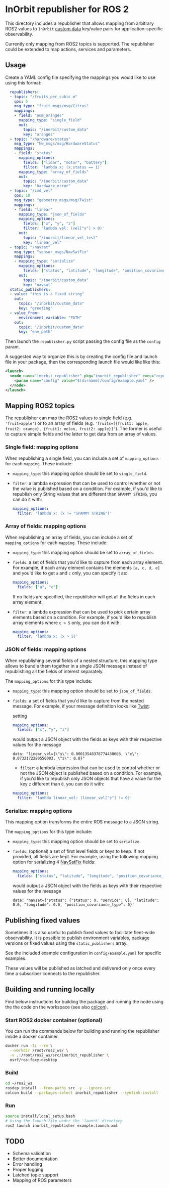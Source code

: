 # InOrbit republisher for ROS 2

This directory includes a republisher that allows mapping from arbitrary ROS2 values to ``InOrbit`` [custom data](https://www.inorbit.ai/faq#publish-custom-data) key/value pairs for application-specific observability.

Currently only mapping from ROS2 topics is supported. The republisher could be extended to map actions, services and parameters.

## Usage

Create a YAML config file specifying the mappings you would like to use using this format:

```yaml
  republishers:
  - topic: "/fruits_per_cubic_m"
    qos: 5
    msg_type: "fruit_msgs/msg/Citrus"
    mappings:
    - field: "num_oranges"
      mapping_type: "single_field"
      out:
        topic: "/inorbit/custom_data"
        key: "oranges"
  - topic: "/hardware/status"
    msg_type: "hw_msgs/msg/HardwareStatus"
    mappings:
    - field: "status"
      mapping_options:
        fields: ["lidar", "motor", "battery"]
        filter: 'lambda x: (x.status == 1)'
      mapping_type: "array_of_fields"
      out:
        topic: "/inorbit/custom_data"
        key: "hardware_error"
  - topic: "/cmd_vel"
    qos: 10
    msg_type: "geometry_msgs/msg/Twist"
    mappings:
    - field: "linear"
      mapping_type: "json_of_fields"
      mapping_options:
        fields: ["x", "y", "z"]
        filter: 'lambda vel: (vel["x"] > 0)'
      out:
        topic: "/inorbit/linear_vel_test"
        key: "linear_vel"
  - topic: "/navsat"
    msg_type: "sensor_msgs/NavSatFix"
    mappings:
    - mapping_type: "serialize"
      mapping_options:
        fields: ["status", "latitude", "longitude", "position_covariance_type"]
      out:
        topic: "/inorbit/custom_data"
        key: "navsat"
  static_publishers:
  - value: "this is a fixed string"
    out:
      topic: "/inorbit/custom_data"
      key: "greeting"
  - value_from:
      environment_variable: "PATH"
    out:
      topic: "/inorbit/custom_data"
      key: "env_path"
```

Then launch the ``republisher.py`` script passing the config file as the ``config`` param.

A suggested way to organize this is by creating the config file and launch file in your package, then the corresponding launch file would like like this:

```xml
<launch>
  <node name="inorbit_republisher" pkg="inorbit_republisher" exec="republisher">
    <param name="config" value="$(dirname)/config/example.yaml" />
  </node>
</launch>
```

## Mapping ROS2 topics

The republisher can map the ROS2 values to single field (e.g. ``'fruit=apple'``) or to an array of fields (e.g. ``'fruits=[{fruit1: apple, fruit2: orange}, {fruit1: melon, fruit2: apple}]'``). The former is useful to capture simple fields and the latter to get data from an array of values.

### Single field: mapping options

When republishing a single field, you can include a set of ``mapping_options`` for each ``mapping``. These include:

* `mapping_type`: this mapping option should be set to `single_field`.
* `filter`: a lambda expression that can be used to control whether or not the value is published based on a condition. For example, if you'd like to republish only String values that are different than ``SPAMMY STRING``, you can do it with:

  ```yaml
  mapping_options:
    filter: 'lambda x: (x != "SPAMMY STRING")'
  ```

### Array of fields: mapping options

When republishing an array of fields, you can include a set of ``mapping_options`` for each ``mapping``. These include:

* `mapping_type`: this mapping option should be set to `array_of_fields`.
* `fields`: a set of fields that you'd like to capture from each array element. For example, if each array element contains the elements ``[a, c, d, e]`` and you'd like to get ``a`` and ``c`` only, you can specify it as:

  ```yaml
  mapping_options:
    fields: ["a", "c"]
  ```

  If no fields are specified, the republisher will get all the fields in each array element.

* `filter`: a lambda expression that can be used to pick certain array elements based on a condition. For example, if you'd like to republish array elements where ``c > 5`` only, you can do it with:

  ```yaml
  mapping_options:
    filter: 'lambda x: (x > 5)'
  ```

### JSON of fields: mapping options

When republishing several fields of a nested structure, this mapping type allows to bundle them together in a single JSON message instead of republishing all the fields of interest separately.

The `mapping_options` for this type include:

* `mapping_type`: this mapping option should be set to `json_of_fields`.
* `fields`: a set of fields that you'd like to capture from the nested message. For example, if your message definition looks like [Twist](http://docs.ros.org/en/api/geometry_msgs/html/msg/Twist.html):

  setting

  ```yaml
  mapping_options:
    fields: ["x", "y", "z"]
  ```

  would output a JSON object with the fields as keys with their respective values for the message

  ```text
  data: "linear_vel={\"y\": 0.00013548378774430603, \"x\": 0.0732172280550003, \"z\": 0.0}"
  ```

  * `filter`: a lambda expression that can be used to control whether or not the JSON object is published based on a condition. For example, if you'd like to republish only JSON objects that have a value for the key ``z`` different than ``0``, you can do it with:

  ```yaml
  mapping_options:
    filter: 'lambda linear_vel: (linear_vel["z"] != 0)'
  ```

### Serialize: mapping options

This mapping option transforms the entire ROS message to a JSON string.

The `mapping_options` for this type include:

* `mapping_type`: this mapping option should be set to `serialize`.
* `fields`: (optional) a set of first level fields or keys to keep. If not provided, all fields are kept. For example, using the following mapping option for serializing 4 [NavSatFix](https://docs.ros2.org/latest/api/sensor_msgs/msg/NavSatFix.html) fields:

  ```yaml
  mapping_options:
    fields: ["status", "latitude", "longitude", "position_covariance_type"]
  ```

  would output a JSON object with the fields as keys with their respective values for the message

  ```text
  data: 'navsat={"status": {"status": 0, "service": 0}, "latitude": 0.0, "longitude": 0.0, "position_covariance_type": 0}'
  ```

## Publishing fixed values

Sometimes it is also useful to publish fixed values to facilitate fleet-wide observability. It is possible to publish environment variables, package versions or fixed values using the `static_publishers` array.

See the included example configuration in `config/example.yaml` for specific examples.

These values will be published as latched and delivered only once every time a subscriber connects to the republisher.

## Building and running locally

Find below instructions for building the package and running the node using the the code on the workspace (see also [colcon](https://colcon.readthedocs.io/en/released/reference/verb/build.html)).

### Start ROS2 docker container (optional)

You can run the commands below for building and running the republisher inside a docker container.

```bash
docker run -ti --rm \
  --workdir /root/ros2_ws/ \
  -v .:/root/ros2_ws/src/inorbit_republisher \
  osrf/ros:foxy-desktop
```

### Build

```bash
cd ~/ros2_ws
rosdep install --from-paths src -y --ignore-src
colcon build --packages-select inorbit_republisher --symlink-install
```

### Run

```bash
source install/local_setup.bash
# Using the launch file under the 'launch' directory
ros2 launch inorbit_republisher example.launch.xml
```

## TODO

* Schema validation
* Better documentation
* Error handling
* Proper logging
* Latched topic support
* Mapping of ROS parameters
